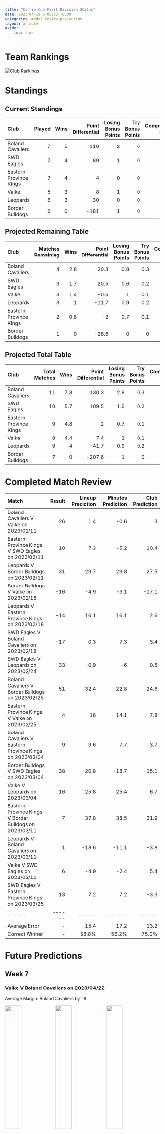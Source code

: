 ```yaml
---  
title: "Currie Cup First Division Status"  
date: 2023-04-19 6:00:00 -0500  
categories: model review projection  
layout: article  
aside:  
    toc: true  
---
```

# Team Rankings


![Club Rankings](plots/rankings_Currie-Cup-First-Division-2022.png)
# Standings

## Current Standings


| Club                   |   Played |   Wins |   Point Differential |   Losing Bonus Points |   Try Bonus Points |   Competition Points |
|:-----------------------|---------:|-------:|---------------------:|----------------------:|-------------------:|---------------------:|
| Boland Cavaliers       |        7 |      5 |                  110 |                     2 |                  0 |                   22 |
| SWD Eagles             |        7 |      4 |                   89 |                     1 |                  0 |                   17 |
| Eastern Province Kings |        7 |      4 |                    4 |                     0 |                  0 |                   16 |
| Valke                  |        5 |      3 |                    8 |                     1 |                  0 |                   13 |
| Leopards               |        6 |      3 |                  -30 |                     0 |                  0 |                   12 |
| Border Bulldogs        |        6 |      0 |                 -181 |                     1 |                  0 |                    1 |



## Projected Remaining Table


| Club                   |   Matches Remaining |   Wins |   Point Differential |   Losing Bonus Points |   Try Bonus Points |   Competition Points |
|:-----------------------|--------------------:|-------:|---------------------:|----------------------:|-------------------:|---------------------:|
| Boland Cavaliers       |                   4 |    2.8 |                 20.3 |                   0.8 |                0.3 |                 12.6 |
| SWD Eagles             |                   3 |    1.7 |                 20.5 |                   0.6 |                0.2 |                  7.7 |
| Valke                  |                   3 |    1.4 |                 -0.6 |                   1   |                0.1 |                  7   |
| Leopards               |                   3 |    1   |                -11.7 |                   0.9 |                0.2 |                  5.2 |
| Eastern Province Kings |                   2 |    0.8 |                 -2   |                   0.7 |                0.1 |                  4.4 |
| Border Bulldogs        |                   1 |    0   |                -26.6 |                   0   |                0   |                  0   |



## Projected Total Table


| Club                   |   Total Matches |   Wins |   Point Differential |   Losing Bonus Points |   Try Bonus Points |   Competition Points |
|:-----------------------|----------------:|-------:|---------------------:|----------------------:|-------------------:|---------------------:|
| Boland Cavaliers       |              11 |    7.8 |                130.3 |                   2.8 |                0.3 |                 34.6 |
| SWD Eagles             |              10 |    5.7 |                109.5 |                   1.6 |                0.2 |                 24.7 |
| Eastern Province Kings |               9 |    4.8 |                  2   |                   0.7 |                0.1 |                 20.4 |
| Valke                  |               8 |    4.4 |                  7.4 |                   2   |                0.1 |                 20   |
| Leopards               |               9 |    4   |                -41.7 |                   0.9 |                0.2 |                 17.2 |
| Border Bulldogs        |               7 |    0   |               -207.6 |                   1   |                0   |                  1   |



# Completed Match Review


| Match                                                   |   Result |   Lineup Prediction |   Minutes Prediction |   Club Prediction |
|:--------------------------------------------------------|---------:|--------------------:|---------------------:|------------------:|
| Boland Cavaliers V Valke on 2023/02/11                  |       26 |                 1.4 |                 -0.6 |               3   |
| Eastern Province Kings V SWD Eagles on 2023/02/11       |       10 |                 7.3 |                 -5.2 |              10.4 |
| Leopards V Border Bulldogs on 2023/02/11                |       31 |                29.7 |                 29.8 |              27.5 |
| Border Bulldogs V Valke on 2023/02/18                   |      -16 |                -4.9 |                 -3.1 |             -17.1 |
| Leopards V Eastern Province Kings on 2023/02/18         |      -14 |                16.1 |                 16.1 |               2.6 |
| SWD Eagles V Boland Cavaliers on 2023/02/18             |      -17 |                 0.3 |                  7.3 |               3.4 |
| SWD Eagles V Leopards on 2023/02/24                     |       33 |                -0.9 |                 -6   |               0.5 |
| Boland Cavaliers V Border Bulldogs on 2023/02/25        |       51 |                32.4 |                 22.8 |              24.6 |
| Eastern Province Kings V Valke on 2023/02/25            |        4 |                16   |                 14.1 |               7.8 |
| Boland Cavaliers V Eastern Province Kings on 2023/03/04 |        9 |                 9.6 |                  7.7 |               3.7 |
| Border Bulldogs V SWD Eagles on 2023/03/04              |      -38 |               -20.8 |                -18.7 |             -15.1 |
| Valke V Leopards on 2023/03/04                          |       16 |                25.8 |                 25.4 |               6.7 |
| Eastern Province Kings V Border Bulldogs on 2023/03/11  |        7 |                37.8 |                 38.5 |              31.9 |
| Leopards V Boland Cavaliers on 2023/03/11               |        1 |               -18.6 |                -11.1 |              -3.8 |
| Valke V SWD Eagles on 2023/03/11                        |        6 |                -4.9 |                 -2.4 |               5.4 |
| SWD Eagles V Eastern Province Kings on 2023/03/25       |       13 |                 7.2 |                  7.2 |              -3.3 |
| ------ | ------ | ------ | ------ | ------ |
| Average Error |       - | 15.4 | 17.2 | 13.2 |
| Correct Winner |       - | 68.8% | 56.2% | 75.0% |


# Future Predictions

## Week 7

### Valke V Boland Cavaliers on 2023/04/22


Average Margin: Boland Cavaliers by 1.8

<p float="left">
<img src="plots/performances_Valke_V_Boland Cavaliers_7.png" width="32%" />
<img src="plots/resultbar_Valke_V_Boland Cavaliers_7.png" width="32%" />
<img src="plots/spreads_Valke_V_Boland Cavaliers_7.png" width="32%" />
</p>

### Leopards V SWD Eagles on 2023/04/22


Average Margin: SWD Eagles by 0.9

<p float="left">
<img src="plots/performances_Leopards_V_SWD Eagles_7.png" width="32%" />
<img src="plots/resultbar_Leopards_V_SWD Eagles_7.png" width="32%" />
<img src="plots/spreads_Leopards_V_SWD Eagles_7.png" width="32%" />
</p>

## Week 8

### SWD Eagles V Border Bulldogs on 2023/04/28


Average Margin: SWD Eagles by 26.6

<p float="left">
<img src="plots/performances_SWD Eagles_V_Border Bulldogs_8.png" width="32%" />
<img src="plots/resultbar_SWD Eagles_V_Border Bulldogs_8.png" width="32%" />
<img src="plots/spreads_SWD Eagles_V_Border Bulldogs_8.png" width="32%" />
</p>

### Boland Cavaliers V Leopards on 2023/04/29


Average Margin: Boland Cavaliers by 11.3

<p float="left">
<img src="plots/performances_Boland Cavaliers_V_Leopards_8.png" width="32%" />
<img src="plots/resultbar_Boland Cavaliers_V_Leopards_8.png" width="32%" />
<img src="plots/spreads_Boland Cavaliers_V_Leopards_8.png" width="32%" />
</p>

## Week 9

### Eastern Province Kings V Boland Cavaliers on 2023/05/13


Average Margin: Boland Cavaliers by 0.3

<p float="left">
<img src="plots/performances_Eastern Province Kings_V_Boland Cavaliers_9.png" width="32%" />
<img src="plots/resultbar_Eastern Province Kings_V_Boland Cavaliers_9.png" width="32%" />
<img src="plots/spreads_Eastern Province Kings_V_Boland Cavaliers_9.png" width="32%" />
</p>

## Week 11

### Leopards V Valke on 2023/06/03


Average Margin: Leopards by 0.4

<p float="left">
<img src="plots/performances_Leopards_V_Valke_11.png" width="32%" />
<img src="plots/resultbar_Leopards_V_Valke_11.png" width="32%" />
<img src="plots/spreads_Leopards_V_Valke_11.png" width="32%" />
</p>

## Week 10

### Boland Cavaliers V SWD Eagles on 2023/05/20


Average Margin: Boland Cavaliers by 6.9

<p float="left">
<img src="plots/performances_Boland Cavaliers_V_SWD Eagles_10.png" width="32%" />
<img src="plots/resultbar_Boland Cavaliers_V_SWD Eagles_10.png" width="32%" />
<img src="plots/spreads_Boland Cavaliers_V_SWD Eagles_10.png" width="32%" />
</p>

### Valke V Eastern Province Kings on 2023/05/20


Average Margin: Valke by 1.7

<p float="left">
<img src="plots/performances_Valke_V_Eastern Province Kings_10.png" width="32%" />
<img src="plots/resultbar_Valke_V_Eastern Province Kings_10.png" width="32%" />
<img src="plots/spreads_Valke_V_Eastern Province Kings_10.png" width="32%" />
</p>
